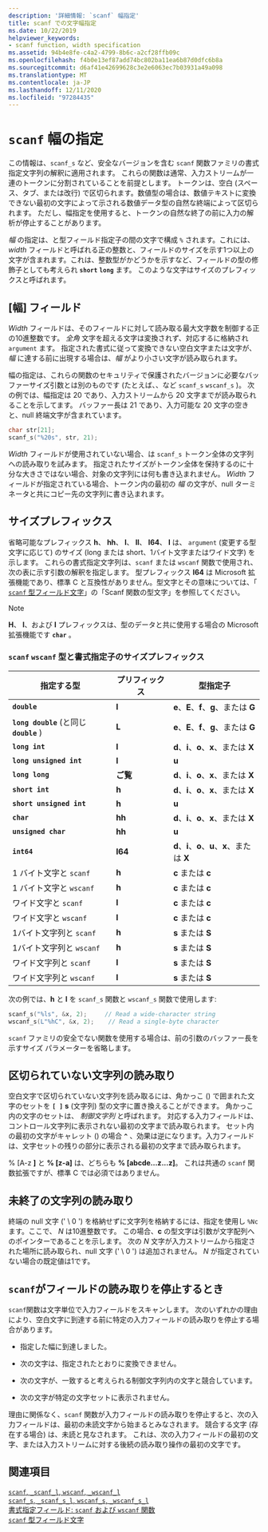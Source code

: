 ```yaml
---
description: '詳細情報: `scanf` 幅指定'
title: scanf での文字幅指定
ms.date: 10/22/2019
helpviewer_keywords:
- scanf function, width specification
ms.assetid: 94b4e8fe-c4a2-4799-8b6c-a2cf28ffb09c
ms.openlocfilehash: f4b0e13ef87add74bc802ba11ea6b87d0dfc6b8a
ms.sourcegitcommit: d6af41e42699628c3e2e6063ec7b03931a49a098
ms.translationtype: MT
ms.contentlocale: ja-JP
ms.lasthandoff: 12/11/2020
ms.locfileid: "97284435"
---
```

# <a name="scanf-width-specification"></a>`scanf` 幅の指定

この情報は、`scanf_s` など、安全なバージョンを含む `scanf` 関数ファミリの書式指定文字列の解釈に適用されます。 これらの関数は通常、入力ストリームが一連のトークンに分割されていることを前提とします。 トークンは、空白 (スペース、タブ、または改行) で区切られます。数値型の場合は、数値テキストに変換できない最初の文字によって示される数値データ型の自然な終端によって区切られます。 ただし、幅指定を使用すると、トークンの自然な終了の前に入力の解析が停止することがあります。

*幅* の指定は、と型フィールド指定子の間の文字で構成 `%` されます。これには、 *width* フィールドと呼ばれる正の整数と、フィールドのサイズを示す1つ以上の文字が含まれます。これは、整数型がかどうかを示すなど、フィールドの型の修飾子としても考えられ **`short`** **`long`** ます。 このような文字はサイズのプレフィックスと呼ばれます。

## <a name="the-width-field"></a>[幅] フィールド

*Width* フィールドは、そのフィールドに対して読み取る最大文字数を制御する正の10進整数です。 *全角* 文字を超える文字は変換されず、対応するに格納され `argument` ます。 指定された書式に従って変換できない空白文字または文字が、*幅* に達する前に出現する場合は、*幅* がより小さい文字が読み取られます。

幅の指定は、これらの関数のセキュリティで保護されたバージョンに必要なバッファーサイズ引数とは別のものです (たとえば、、など `scanf_s` `wscanf_s` )。 次の例では、幅指定は 20 であり、入力ストリームから 20 文字までが読み取られることを示してます。 バッファー長は 21 であり、入力可能な 20 文字の空きと、null 終端文字が含まれています。

```C
char str[21];
scanf_s("%20s", str, 21);
```

*Width* フィールドが使用されていない場合、は `scanf_s` トークン全体の文字列への読み取りを試みます。 指定されたサイズがトークン全体を保持するのに十分な大きさではない場合、対象の文字列には何も書き込まれません。 *Width* フィールドが指定されている場合、トークン内の最初の *幅* の文字が、null ターミネータと共にコピー先の文字列に書き込まれます。

## <a name="the-size-prefix"></a>サイズプレフィックス

省略可能なプレフィックス **h**、 **hh**、 **l**、 **ll**、 **I64**、 **l** は、 `argument` (変更する型文字に応じて) のサイズ (long または short、1バイト文字またはワイド文字) を示します。 これらの書式指定文字列は、`scanf` または `wscanf` 関数で使用され、次の表に示す引数の解釈を指定します。 型プレフィックス **I64** は Microsoft 拡張機能であり、標準 C と互換性がありません。型文字とその意味については、「 [ `scanf` 型フィールド文字](../c-runtime-library/scanf-type-field-characters.md)」の「Scanf 関数の型文字」を参照してください。

> [!NOTE]
> **H**、 **l**、および **l** プレフィックスは、型のデータと共に使用する場合の Microsoft 拡張機能です **`char`** 。

### <a name="size-prefixes-for-scanf-and-wscanf-format-type-specifiers"></a>`scanf` `wscanf` 型と書式指定子のサイズプレフィックス

|指定する型|プリフィックス|型指定子|
|----------------|----------------|-------------------------|
|**`double`**|**l**|**e**、**E**、**f**、**g**、または **G**|
|**`long double`** (と同じ **`double`** )|**L**|**e**、**E**、**f**、**g**、または **G**|
|**`long int`**|**l**|**d**、**i**、**o**、**x**、または **X**|
|**`long unsigned int`**|**l**|**u**|
|**`long long`**|**ご覧**|**d**、**i**、**o**、**x**、または **X**|
|**`short int`**|**h**|**d**、**i**、**o**、**x**、または **X**|
|**`short unsigned int`**|**h**|**u**|
|**`char`**|**hh**|**d**、**i**、**o**、**x**、または **X**|
|**`unsigned char`**|**hh**|**u**|
|**`int64`**|**I64**|**d**、**i**、**o**、**u**、**x**、または **X**|
|1 バイト文字と `scanf`|**h**|**c** または **c**|
|1 バイト文字と `wscanf`|**h**|**c** または **c**|
|ワイド文字と `scanf`|**l**|**c** または **c**|
|ワイド文字と `wscanf`|**l**|**c** または **c**|
|1バイト文字列と `scanf`|**h**|**s** または **S**|
|1バイト文字列と `wscanf`|**h**|**s** または **S**|
|ワイド文字列と `scanf`|**l**|**s** または **S**|
|ワイド文字列と `wscanf`|**l**|**s** または **S**|

次の例では、**h** と **l** を `scanf_s` 関数と `wscanf_s` 関数で使用します:

```C
scanf_s("%ls", &x, 2);     // Read a wide-character string
wscanf_s(L"%hC", &x, 2);    // Read a single-byte character
```

`scanf` ファミリの安全でない関数を使用する場合は、前の引数のバッファー長を示すサイズ パラメーターを省略します。

## <a name="reading-undelimited-strings"></a>区切られていない文字列の読み取り

空白文字で区切られていない文字列を読み取るには、角かっこ () で囲まれた文字のセットを **`[ ]`** **s** (文字列) 型の文字に置き換えることができます。 角かっこ内の文字のセットは、 *制御文字列* と呼ばれます。 対応する入力フィールドは、コントロール文字列に表示されない最初の文字まで読み取られます。 セット内の最初の文字がキャレット () の場合 **`^`** 、効果は逆になります。入力フィールドは、文字セットの残りの部分に表示される最初の文字まで読み取られます。

% [A-z **]** と **% [z-a]** は、どちらも **% [abcde...z...z]**。 これは共通の `scanf` 関数拡張ですが、標準 C では必須ではありません。

## <a name="reading-unterminated-strings"></a>未終了の文字列の読み取り

終端の null 文字 (' \ 0 ') を格納せずに文字列を格納するには、指定を使用し `%Nc` ます。ここで、 *N* は10進整数です。 この場合、**c** の型文字は引数が文字配列へのポインターであることを示します。 次の *N* 文字が入力ストリームから指定された場所に読み取られ、null 文字 (' \ 0 ') は追加されません。 *N* が指定されていない場合の既定値は1です。

## <a name="when-scanf-stops-reading-a-field"></a>`scanf`がフィールドの読み取りを停止するとき

`scanf`関数は文字単位で入力フィールドをスキャンします。 次のいずれかの理由により、空白文字に到達する前に特定の入力フィールドの読み取りを停止する場合があります。

- 指定した幅に到達しました。

- 次の文字は、指定されたとおりに変換できません。

- 次の文字が、一致すると考えられる制御文字列内の文字と競合しています。

- 次の文字が特定の文字セットに表示されません。

理由に関係なく、`scanf` 関数が入力フィールドの読み取りを停止すると、次の入力フィールドは、最初の未読文字から始まるとみなされます。 競合する文字 (存在する場合) は、未読と見なされます。 これは、次の入力フィールドの最初の文字、または入力ストリームに対する後続の読み取り操作の最初の文字です。

## <a name="see-also"></a>関連項目

[`scanf`, `_scanf_l`, `wscanf`, `_wscanf_l`](../c-runtime-library/reference/scanf-scanf-l-wscanf-wscanf-l.md)<br/>
[`scanf_s`, `_scanf_s_l`, `wscanf_s`, `_wscanf_s_l`](../c-runtime-library/reference/scanf-s-scanf-s-l-wscanf-s-wscanf-s-l.md)<br/>
[書式指定フィールド: `scanf` および `wscanf` 関数](../c-runtime-library/format-specification-fields-scanf-and-wscanf-functions.md)<br/>
[`scanf` 型フィールド文字](../c-runtime-library/scanf-type-field-characters.md)<br/>
